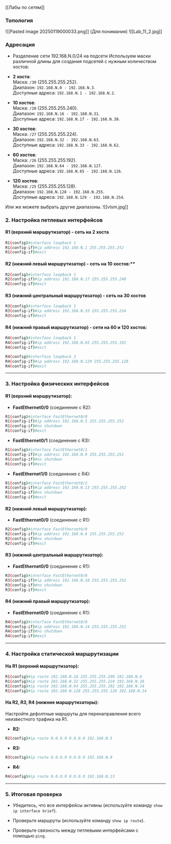 [[Лабы по сетям]]

### Топология 
![[Pasted image 20250119000033.png]]
(Для понимания)
![[Lab_11_2.jpg]]

### Адресация
- Разделение сети 192.168.N.0/24 на подсети
Используем маски различной длины для создания подсетей с нужным количеством хостов:

- **2 хоста**:  
    Маска: `/30` (255.255.255.252).  
    Диапазон: `192.168.N.0 - 192.168.N.3`.  
    Доступные адреса: `192.168.N.1 - 192.168.N.2`.
    
- **10 хостов**:  
    Маска: `/28` (255.255.255.240).  
    Диапазон: `192.168.N.16 - 192.168.N.31`.  
    Доступные адреса: `192.168.N.17 - 192.168.N.30`.
    
- **30 хостов**:  
    Маска: `/27` (255.255.255.224).  
    Диапазон: `192.168.N.32 - 192.168.N.63`.  
    Доступные адреса: `192.168.N.33 - 192.168.N.62`.
    
- **60 хостов**:  
    Маска: `/26` (255.255.255.192).  
    Диапазон: `192.168.N.64 - 192.168.N.127`.  
    Доступные адреса: `192.168.N.65 - 192.168.N.126`.
    
- **120 хостов**:  
    Маска: `/25` (255.255.255.128).  
    Диапазон: `192.168.N.128 - 192.168.N.255`.  
    Доступные адреса: `192.168.N.129 - 192.168.N.254`.

Или же можете выбрать другие диапазоны.
![[vlsm.jpg]]

### 2. Настройка петлевых интерфейсов

#### R1 (верхний маршрутизатор) - сеть на 2 хоста
``` bash
R1(config)#interface loopback 1
R1(config-if)#ip address 192.168.N.1 255.255.255.252
R1(config-if)#exit
```
#### R2 (нижний левый маршрутизатор) - сеть на 10 хостов:**
``` bash
R2(config)#interface loopback 1
R2(config-if)#ip address 192.168.N.17 255.255.255.240
R2(config-if)#exit
```
#### R3 (нижний центральный маршрутизатор) - сеть на 30 хостов
``` bash
R3(config)#interface loopback 1
R3(config-if)#ip address 192.168.N.33 255.255.255.224
R3(config-if)#exit
```
#### R4 (нижний правый маршрутизатор) - сети на 60 и 120 хостов:
``` bash
R4(config)#interface loopback 1
R4(config-if)#ip address 192.168.N.65 255.255.255.192
R4(config-if)#exit

R4(config)#interface loopback 2
R4(config-if)#ip address 192.168.N.129 255.255.255.128
R4(config-if)#exit
```
---
### 3. Настройка физических интерфейсов
#### R1 (верхний маршрутизатор):
- **FastEthernet0/0** (соединение с R2):
``` bash
R1(config)#interface FastEthernet0/0
R1(config-if)#ip address 192.168.N.5 255.255.255.252
R1(config-if)#no shutdown
R1(config-if)#exit
```
- **FastEthernet0/1** (соединение с R3):
``` bash
R1(config)#interface FastEthernet0/1
R1(config-if)#ip address 192.168.N.9 255.255.255.252
R1(config-if)#no shutdown
R1(config-if)#exit
```    
- **FastEthernet1/0** (соединение с R4):
``` bash
R1(config)#interface FastEthernet0/2
R1(config-if)#ip address 192.168.N.13 255.255.255.252
R1(config-if)#no shutdown
R1(config-if)#exit
```
#### **R2 (нижний левый маршрутизатор):**
- **FastEthernet0/0** (соединение с R1):
``` bash
R2(config)#interface FastEthernet0/0
R2(config-if)#ip address 192.168.N.6 255.255.255.252
R2(config-if)#no shutdown
R2(config-if)#exit
```
#### **R3 (нижний центральный маршрутизатор):**
- **FastEthernet0/0** (соединение с R1):
``` bash
R3(config)#interface FastEthernet0/0
R3(config-if)#ip address 192.168.N.10 255.255.255.252
R3(config-if)#no shutdown
R3(config-if)#exit
```
#### **R4 (нижний правый маршрутизатор):**
- **FastEthernet0/0** (соединение с R1):
``` bash
R4(config)#interface FastEthernet0/0
R4(config-if)#ip address 192.168.N.14 255.255.255.252
R4(config-if)#no shutdown
R4(config-if)#exit
```
---
### 4. Настройка статической маршрутизации

#### **На R1 (верхний маршрутизатор):**
``` bash
R1(config)#ip route 192.168.N.16 255.255.255.240 192.168.N.6
R1(config)#ip route 192.168.N.32 255.255.255.224 192.168.N.10
R1(config)#ip route 192.168.N.64 255.255.255.192 192.168.N.14
R1(config)#ip route 192.168.N.128 255.255.255.128 192.168.N.14
```
#### **На R2, R3, R4 (нижние маршрутизаторы):**
Настройте дефолтные маршруты для перенаправления всего неизвестного трафика на R1.
- **R2:**
``` bash
R2(config)#ip route 0.0.0.0 0.0.0.0 192.168.N.5
```
- **R3:**
``` bash
R3(config)#ip route 0.0.0.0 0.0.0.0 192.168.N.9
```
- **R4:**
``` bash
R4(config)#ip route 0.0.0.0 0.0.0.0 192.168.N.13
```
---
### 5. Итоговая проверка

- Убедитесь, что все интерфейсы активны (используйте команду `show ip interface brief`).
    
- Проверьте маршруты (используйте команду `show ip route`).
    
- Проверьте связность между петлевыми интерфейсами с помощью `ping`.